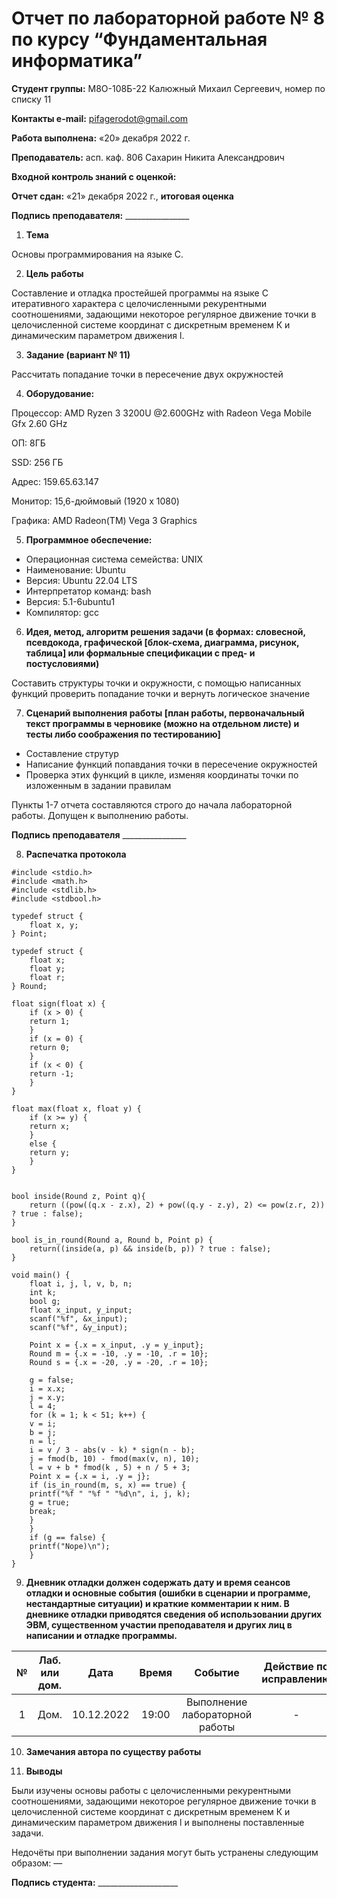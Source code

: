 ﻿# **Отчет по лабораторной работе № 8 по курсу “Фундаментальная информатика”**

**Студент группы:** М8О-108Б-22 Калюжный Михаил Сергеевич, номер по списку 11

**Контакты e-mail:** <pifagerodot@gmail.com>

**Работа выполнена:** «20» декабря 2022 г.

**Преподаватель:** асп. каф. 806 Сахарин Никита Александрович

**Входной контроль знаний с оценкой:** 

**Отчет сдан:** «21» декабря 2022 г., **итоговая оценка** 

**Подпись преподавателя:** \_\_\_\_\_\_\_\_\_\_\_\_\_\_\_\_

1. **Тема**

Основы программирования на языке С.

2. **Цель работы**

Составление и отладка простейшей программы на языке С итеративного характера с целочисленными рекурентными соотношениями, задающими некоторое регулярное движение точки в целочисленной системе координат с дискретным временем К и динамическим параметром движения l.

3. **Задание (вариант № 11)**

Рассчитать попадание точки в пересечение двух окружностей

4. **Оборудование:**

Процессор: AMD Ryzen 3 3200U @2.600GHz with Radeon Vega Mobile Gfx 2.60 GHz

ОП: 8ГБ

SSD: 256 ГБ

Адрес: 159.65.63.147

Монитор: 15,6-дюймовый (1920 x 1080)

Графика: AMD Radeon(TM) Vega 3 Graphics

5. **Программное обеспечение:**

- Операционная система семейства:  UNIX
- Наименование:  Ubuntu
- Версия:  Ubuntu 22.04 LTS
- Интерпретатор команд:  bash
- Версия:  5.1-6ubuntu1
- Компилятор:  gcc

6. **Идея, метод, алгоритм решения задачи (в формах: словесной, псевдокода, графической [блок-схема, диаграмма, рисунок, таблица] или формальные спецификации с пред- и постусловиями)**

Составить структуры точки и окружности, с помощью написанных функций проверить попадание точки и вернуть логическое значение

7. **Сценарий выполнения работы [план работы, первоначальный текст программы в черновике (можно на отдельном листе) и тесты либо соображения по тестированию]**

- Составление струтур
- Написание функций попавдания точки в пересечение окружностей
- Проверка этих функций в цикле, изменяя координаты точки по изложенным в задании правилам

Пункты 1-7 отчета составляются строго до начала лабораторной работы. Допущен к выполнению работы.

**Подпись преподавателя** \_\_\_\_\_\_\_\_\_\_\_\_\_\_\_\_

8. **Распечатка протокола**
```
#include <stdio.h>
#include <math.h>
#include <stdlib.h>
#include <stdbool.h>

typedef struct {
    float x, y;
} Point;

typedef struct {
    float x;
    float y;
    float r;
} Round;

float sign(float x) {
	if (x > 0) {
	return 1;
	}
	if (x = 0) {
	return 0;
	}
	if (x < 0) {
	return -1;
	}
}
	
float max(float x, float y) {
	if (x >= y) {
	return x;
	}
	else {
	return y;
	}
}
	
	
bool inside(Round z, Point q){
    return ((pow((q.x - z.x), 2) + pow((q.y - z.y), 2) <= pow(z.r, 2)) ? true : false);
}

bool is_in_round(Round a, Round b, Point p) {
    return((inside(a, p) && inside(b, p)) ? true : false);
}

void main() {
    float i, j, l, v, b, n;
    int k;
    bool g;
    float x_input, y_input;
    scanf("%f", &x_input);
    scanf("%f", &y_input);
    
    Point x = {.x = x_input, .y = y_input};
    Round m = {.x = -10, .y = -10, .r = 10};
    Round s = {.x = -20, .y = -20, .r = 10};
    
    g = false;
    i = x.x;
    j = x.y;
    l = 4;
    for (k = 1; k < 51; k++) {
    v = i;
    b = j;
    n = l;
    i = v / 3 - abs(v - k) * sign(n - b);
    j = fmod(b, 10) - fmod(max(v, n), 10);
    l = v + b * fmod(k , 5) + n / 5 + 3;
    Point x = {.x = i, .y = j};
    if (is_in_round(m, s, x) == true) {
    printf("%f " "%f " "%d\n", i, j, k);
    g = true;
    break;
    }
    }
    if (g == false) {
    printf("Nope)\n");
    }
}
```

9. **Дневник отладки должен содержать дату и время сеансов отладки и основные события (ошибки в сценарии и программе, нестандартные ситуации) и краткие комментарии к ним. В дневнике отладки приводятся сведения об использовании других ЭВМ, существенном участии преподавателя и других лиц в написании и отладке программы.**

|№|Лаб. или дом.|Дата|Время|Событие|Действие по исправлению|Примечания|
| :-: | :-: | :-: | :-: | :-: | :-: | :-: |
|1|Дом.|10.12.2022|19:00|Выполнение лабораторной работы|-|-|

10. **Замечания автора по существу работы**



11. **Выводы**

Были изучены основы работы с целочисленными рекурентными соотношениями, задающими некоторое регулярное движение точки в целочисленной системе координат с дискретным временем К и динамическим параметром движения l и выполнены поставленные задачи.

Недочёты при выполнении задания могут быть устранены следующим образом: —

**Подпись студента:** \_\_\_\_\_\_\_\_\_\_\_\_\_\_\_\_\_\_\_\_


